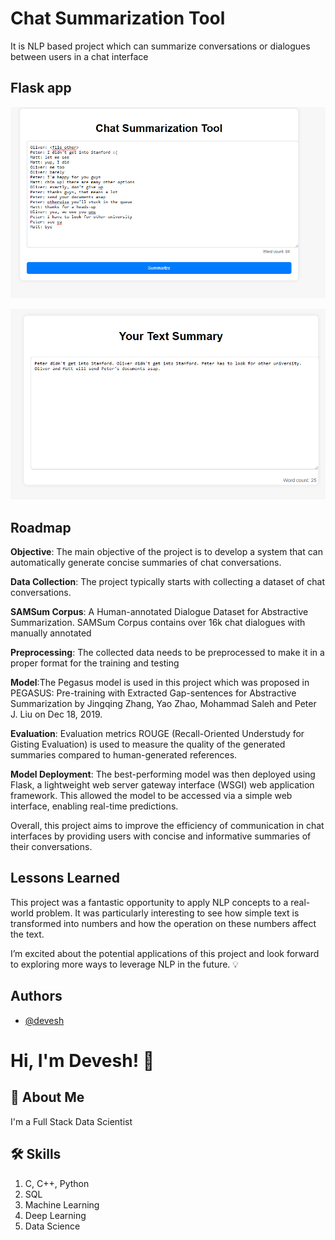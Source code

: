 
# Chat Summarization Tool

It is NLP based project which can summarize conversations or dialogues between users in a chat interface



## Flask app

![App](https://github.com/Devesh061102/01-Text-Summarizer-Project/blob/main/Screencshot/Capture.PNG?raw=true)


![App](https://github.com/Devesh061102/01-Text-Summarizer-Project/blob/main/Screencshot/Capture2.PNG?raw=true)
## Roadmap
**Objective**: The main objective of the project is to develop a system that can automatically generate concise summaries of chat conversations.

**Data Collection**: The project typically starts with collecting a dataset of chat conversations. 

**SAMSum Corpus**: A Human-annotated Dialogue Dataset for Abstractive Summarization. SAMSum Corpus contains over 16k chat dialogues with manually annotated

**Preprocessing**: The collected data needs to be preprocessed to make it in a proper format for the training and testing

**Model**:The Pegasus model is used in this project which was proposed in PEGASUS: Pre-training with Extracted Gap-sentences for Abstractive Summarization by Jingqing Zhang, Yao Zhao, Mohammad Saleh and Peter J. Liu on Dec 18, 2019.

**Evaluation**: Evaluation metrics ROUGE (Recall-Oriented Understudy for Gisting Evaluation) is used to measure the quality of the generated summaries compared to human-generated references.

**Model Deployment**: The best-performing model was then deployed using Flask, a lightweight web server gateway interface (WSGI) web application framework. This allowed the model to be accessed via a simple web interface, enabling real-time predictions.

Overall, this project aims to improve the efficiency of communication in chat interfaces by providing users with concise and informative summaries of their conversations.


## Lessons Learned

This project was a fantastic opportunity to apply NLP concepts to a real-world problem. It was particularly interesting to see how simple text is transformed into numbers and how the operation on these numbers affect the text.

I’m excited about the potential applications of this project and look forward to exploring more ways to leverage NLP in the future. 💡

## Authors

- [@devesh](https://github.com/Devesh061102)


# Hi, I'm Devesh! 👋


## 🚀 About Me
I'm a Full Stack Data Scientist


## 🛠 Skills
1. C, C++, Python
2. SQL
3. Machine Learning
4. Deep Learning
5. Data Science